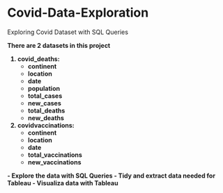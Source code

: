 # Covid-Data-Exploration
Exploring Covid Dataset with SQL Queries <b>
<b>
  
There are 2 datasets in this project 
1. covid_deaths:
    - continent
    - location 
    - date 
    - population
    - total_cases
    - new_cases
    - total_deaths 
    - new_deaths
2. covidvaccinations:
    - continent
    - location
    - date
    - total_vaccinations
    - new_vaccinations 
<b>
<b>
- Explore the data with SQL Queries 
- Tidy and extract data needed for Tableau
- Visualiza data with Tableau 
  
